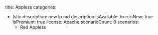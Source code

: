 title: Appless
categories:
  - Istio
description: new lp.md description
isAvailable: true
isNew: true
isPremium: true
license: Apache
scenarioCount: 0
scenarios: 
    - Red Appless
